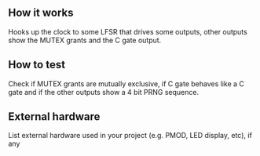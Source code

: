<!---

This file is used to generate your project datasheet. Please fill in the information below and delete any unused
sections.

You can also include images in this folder and reference them in the markdown. Each image must be less than
512 kb in size, and the combined size of all images must be less than 1 MB.
-->

## How it works

Hooks up the clock to some LFSR that drives some outputs, other outputs show the MUTEX grants and the C gate output.

## How to test

Check if MUTEX grants are mutually exclusive, if C gate behaves like a C gate and if the other outputs show a 4 bit PRNG sequence.

## External hardware

List external hardware used in your project (e.g. PMOD, LED display, etc), if any
